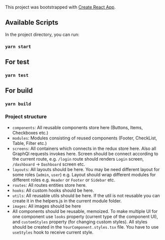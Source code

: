 This project was bootstrapped with [Create React App](https://github.com/facebook/create-react-app).

## Available Scripts

In the project directory, you can run:

### `yarn start`

## For test 
### `yarn test`

## For build
### `yarn build`

### Project structure
- `components`: All reusable components store here (Buttons, Items, Checkboxes etc.)
- `modules`: Modules consisting of reused components (Footer, CheckList, Table, Filter etc.)
- `screens`: All containers which connects in the redux store here. Also all GraphQl requests invokes here. Screen should be connect according to the current route, e.g. `/login` route should renders `Login` screen, `/dashboard` -> `Dashboard` screen etc.
- `layouts`: All layouts should be here. You may be need different layout for some roles (`admin`, `user`) e.g. Layout should wrap different modules for different roles e.g. `Header` or `Footer` or `Sidebar` etc.
- `routes`: All routes entities store here.
- `hooks`: All custom hooks should be here.
- `utils`: All reusable utils should be here. If the util is not reusable you can create it in the helpers.js in the current module folder.
- `images`: All images should be here
- All components should be reusable, memoized. To make multiple UI for one component use `looks` property (current type of the component UI), and `customStyles` property (for changing custom styles). All styles should be created in the `YourComponent.styles.tsx` file. You have to use `useStyles` hook to receive current style.

